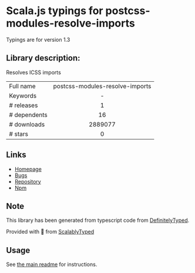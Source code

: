 
# Scala.js typings for postcss-modules-resolve-imports

Typings are for version 1.3

## Library description:
Resolves ICSS imports

|                    |                 |
| ------------------ | :-------------: |
| Full name          | postcss-modules-resolve-imports |
| Keywords           | - |
| # releases         | 1 |
| # dependents       | 16 |
| # downloads        | 2889077 |
| # stars            | 0 |

## Links
- [Homepage](https://github.com/css-modules/postcss-modules-resolve-imports#readme)
- [Bugs](https://github.com/css-modules/postcss-modules-resolve-imports/issues)
- [Repository](https://github.com/css-modules/postcss-modules-resolve-imports)
- [Npm](https://www.npmjs.com/package/postcss-modules-resolve-imports)
    


## Note
This library has been generated from typescript code from [DefinitelyTyped](https://definitelytyped.org).

Provided with :purple_heart: from [ScalablyTyped](https://github.com/oyvindberg/ScalablyTyped)

## Usage
See [the main readme](../../readme.md) for instructions.



